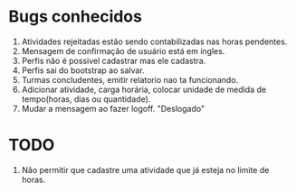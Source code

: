 # Bugs conhecidos

1. Atividades rejeitadas estão sendo contabilizadas nas horas pendentes.
2. Mensagem de confirmação de usuário está em ingles.
3. Perfis não é possivel cadastrar mas ele cadastra.
4. Perfis sai do bootstrap ao salvar.
5. Turmas concludentes, emitir relatorio nao ta funcionando.
6. Adicionar atividade, carga horária, colocar unidade de medida de tempo(horas, dias ou quantidade).
7. Mudar a mensagem ao fazer logoff. "Deslogado"

# TODO

1. Não permitir que cadastre uma atividade que já esteja no limite de horas.
